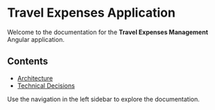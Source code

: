 # Travel Expenses Application

Welcome to the documentation for the **Travel Expenses Management** Angular application.

## Contents
- [Architecture](architecture-uml.md)
- [Technical Decisions](technical-decisions.md)

Use the navigation in the left sidebar to explore the documentation.
